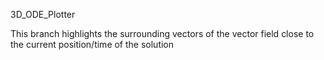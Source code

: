 3D_ODE_Plotter

This branch highlights the surrounding vectors of the vector field close to the current position/time of the solution
